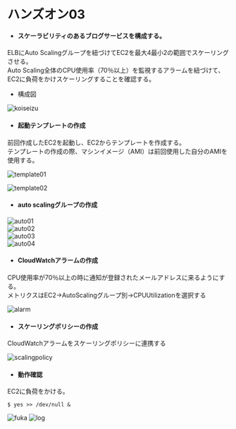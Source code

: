 # ハンズオン03  
- #### スケーラビリティのあるブログサービスを構成する。   
ELBにAuto Scalingグループを紐づけてEC2を最大4最小2の範囲でスケーリングさせる。  
Auto Scaling全体のCPU使用率（70％以上）を監視するアラームを紐づけて、EC2に負荷をかけスケーリングすることを確認する。  

- 構成図  

![koiseizu](./img03/) 

- #### 起動テンプレートの作成  
前回作成したEC2を起動し、EC2からテンプレートを作成する。  
テンプレートの作成の際、マシンイメージ（AMI）は前回使用した自分のAMIを使用する。  

![template01](./img03/template.png)  

![template02](./img03/template2.png)  

- #### auto scalingグループの作成  

![auto01](./img03/auto1.png)  
![auto02](./img03/auto2.png)  
![auto03](./img03/auto3.png)  
![auto04](./img03/auto4.png)  

- #### CloudWatchアラームの作成  
CPU使用率が70％以上の時に通知が登録されたメールアドレスに来るようにする。  
メトリクスはEC2→AutoScalingグループ別→CPUUtilizationを選択する  

![alarm](./img03/alarm.png)   

- #### スケーリングポリシーの作成  
CloudWatchアラームをスケーリングポリシーに連携する

![scalingpolicy](./img03/scalingpolicy.png)  

- #### 動作確認  
EC2に負荷をかける。 

```bash:title  
$ yes >> /dev/null &  
```  
![fuka](./img03/fuka.png) 
![log](./img03/EC2tuikalog.png)  





